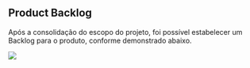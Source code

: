 ## Product Backlog

Após a consolidação do escopo do projeto, foi possível estabelecer um Backlog para o produto, conforme demonstrado abaixo.

![](../images/Backlog.png)
